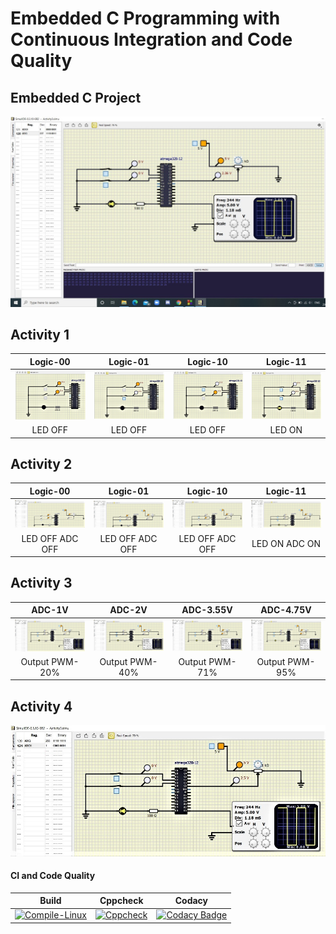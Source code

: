 # Embedded C Programming with Continuous Integration and Code Quality  

## Embedded C Project
![Final](https://github.com/AdityaBakshi5/Embedded_C/blob/main/Images/Activity4/Activity_4_serial_monitor.jpeg)

## Activity 1

|Logic-00|Logic-01|Logic-10|Logic-11|  
|:--:|:--:|:--:|:--:|  
|![Logic-00](https://github.com/AdityaBakshi5/Embedded_C/blob/main/Images/Activity1/Activity_1_00.jpeg)|![Logic-01](https://github.com/AdityaBakshi5/Embedded_C/blob/main/Images/Activity1/Activity_1_01.jpeg)|![Logic-10](https://github.com/AdityaBakshi5/Embedded_C/blob/main/Images/Activity1/Activity_1_10.jpeg)|![Logic-11](https://github.com/AdityaBakshi5/Embedded_C/blob/main/Images/Activity1/Activity_1_11.jpeg)|  
|LED OFF|LED OFF|LED OFF|LED ON|  
## Activity 2

|Logic-00|Logic-01|Logic-10|Logic-11|  
|:--:|:--:|:--:|:--:|  
|![Logic-00](https://github.com/AdityaBakshi5/Embedded_C/blob/main/Images/Activity2/Activity_2_ADCOFF(00).jpeg)|![Logic-01](https://github.com/AdityaBakshi5/Embedded_C/blob/main/Images/Activity2/Activity_2_ADCOFF(01).jpeg)|![Logic-10](https://github.com/AdityaBakshi5/Embedded_C/blob/main/Images/Activity2/Activity_2_ADCOFF(10).jpeg)|![Logic-11](https://github.com/AdityaBakshi5/Embedded_C/blob/main/Images/Activity2/Activity_2_ADCON(11).jpeg)|  
|LED OFF ADC OFF|LED OFF ADC OFF|LED OFF ADC OFF|LED ON ADC ON|  

## Activity 3

|ADC-1V|ADC-2V|ADC-3.55V|ADC-4.75V|  
|:--:|:--:|:--:|:--:|  
|![Logic-00](https://github.com/AdityaBakshi5/Embedded_C/blob/main/Images/Activity3/Activity3_PWM_20%25.jpeg)|![Logic-01](https://github.com/AdityaBakshi5/Embedded_C/blob/main/Images/Activity3/Activity3_PWM_40%25.jpeg)|![Logic-10](https://github.com/AdityaBakshi5/Embedded_C/blob/main/Images/Activity3/Activity3_PWM_71%25.jpeg)|![Logic-11](https://github.com/AdityaBakshi5/Embedded_C/blob/main/Images/Activity3/Activity3_PWM_95%25.jpeg)|  
|Output PWM-20%|Output PWM-40%|Output PWM-71%|Output PWM-95%|


## Activity 4
![Final](https://github.com/AdityaBakshi5/Embedded_C/blob/main/Images/Activity4/Activity_4_circuit.jpeg)

#### CI and Code Quality

|Build|Cppcheck|Codacy|
|:--:|:--:|:--:|
|[![Compile-Linux](https://github.com/AdityaBakshi5/Embedded_C/actions/workflows/Compile.yml/badge.svg)](https://github.com/AdityaBakshi5/Embedded_C/actions/workflows/Compile.yml)|[![Cppcheck](https://github.com/AdityaBakshi5/Embedded_C/actions/workflows/CodeQuality.yml/badge.svg)](https://github.com/AdityaBakshi5/Embedded_C/actions/workflows/CodeQuality.yml)|[![Codacy Badge](https://app.codacy.com/project/badge/Grade/01a94203ace64bc99a28fc4fb467e05a)](https://www.codacy.com/gh/AdityaBakshi5/Embedded_C/dashboard?utm_source=github.com&amp;utm_medium=referral&amp;utm_content=AdityaBakshi5/Embedded_C&amp;utm_campaign=Badge_Grade)|
  
